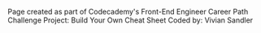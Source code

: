 Page created as part of Codecademy's Front-End Engineer Career Path
Challenge Project: Build Your Own Cheat Sheet
Coded by: Vivian Sandler
